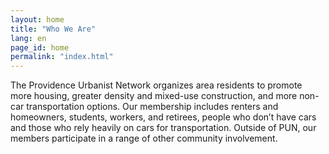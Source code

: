 ```yaml
---
layout: home
title: "Who We Are"
lang: en
page_id: home
permalink: "index.html"
---
```


The Providence Urbanist Network organizes area residents to promote more housing, greater density and mixed-use construction, and more non-car transportation options. Our membership includes renters and homeowners, students, workers, and retirees, people who don’t have cars and those who rely heavily on cars for transportation. Outside of PUN, our members participate in a range of other community involvement.
